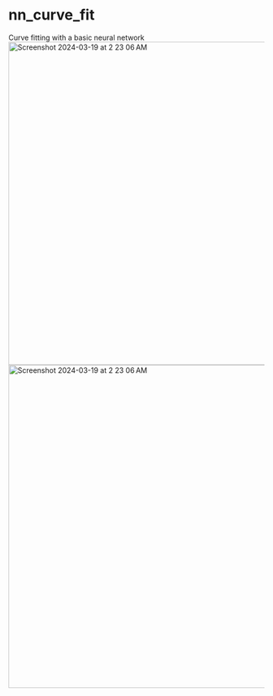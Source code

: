 # nn_curve_fit
Curve fitting with a basic neural network
<img width="635" alt="Screenshot 2024-03-19 at 2 23 06 AM" src="https://github.com/Simpson-Computer-Technologies-Research/nn_curve_fit/assets/75189508/9f3d342c-b742-490e-8d54-3753612e9a28">
<img width="635" alt="Screenshot 2024-03-19 at 2 23 06 AM" src="https://github.com/Simpson-Computer-Technologies-Research/nn_curve_fit/assets/75189508/f7ae53a3-1b0a-45a1-97bb-59c718962770">
